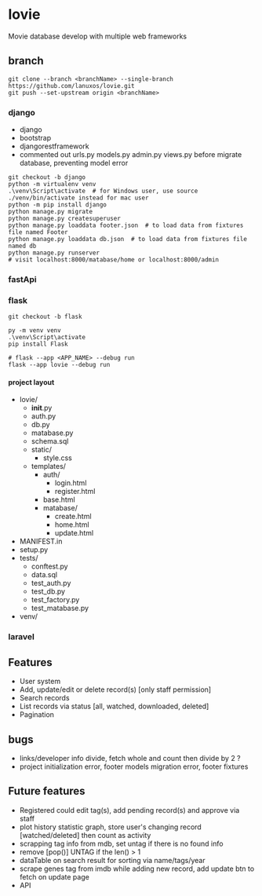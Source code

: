 # lovie
Movie database develop with multiple web frameworks

## branch
```
git clone --branch <branchName> --single-branch https://github.com/lanuxos/lovie.git
git push --set-upstream origin <branchName>
```
### django
- django
- bootstrap
- djangorestframework
- commented out urls.py models.py admin.py views.py before migrate database, preventing model error
```
git checkout -b django
python -m virtualenv venv
.\venv\Script\activate  # for Windows user, use source ./venv/bin/activate instead for mac user
python -m pip install django
python manage.py migrate
python manage.py createsuperuser
python manage.py loaddata footer.json  # to load data from fixtures file named Footer
python manage.py loaddata db.json  # to load data from fixtures file named db
python manage.py runserver
# visit localhost:8000/matabase/home or localhost:8000/admin
```
### fastApi
### flask
```
git checkout -b flask

py -m venv venv
.\venv\Script\activate
pip install Flask

# flask --app <APP_NAME> --debug run
flask --app lovie --debug run

```
#### project layout
- lovie/
    - __init__.py
    - auth.py
    - db.py
    - matabase.py
    - schema.sql
    - static/
        - style.css
    - templates/
        - auth/
            - login.html
            - register.html
        - base.html
        - matabase/
            - create.html
            - home.html
            - update.html
- MANIFEST.in
- setup.py
- tests/
    - conftest.py
    - data.sql
    - test_auth.py
    - test_db.py
    - test_factory.py
    - test_matabase.py
- venv/

### laravel

## Features
- User system
- Add, update/edit or delete record(s) [only staff permission]
- Search records
- List records via status [all, watched, downloaded, deleted]
- Pagination

## bugs
- links/developer info divide, fetch whole and count then divide by 2 ?
- project initialization error, footer models migration error, footer fixtures

## Future features
- Registered could edit tag(s), add pending record(s) and approve via staff
- plot history statistic graph, store user's changing record [watched/deleted] then count as activity
- scrapping tag info from mdb, set untag if there is no found info
- remove [pop()] UNTAG if the len() > 1
- dataTable on search result for sorting via name/tags/year
- scrape genes tag from imdb while adding new record, add update btn to fetch on update page
- API